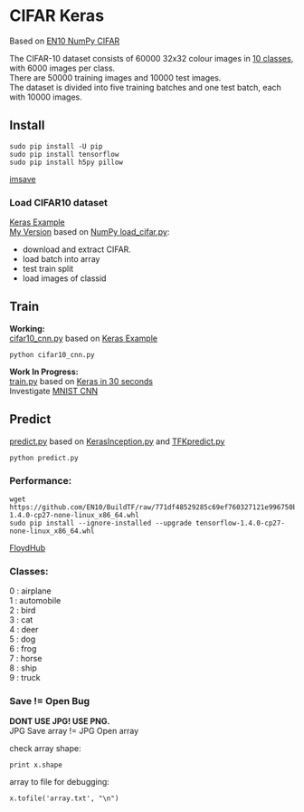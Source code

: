 # CIFAR Keras

Based on [EN10 NumPy CIFAR](https://github.com/EN10/CIFAR)

The CIFAR-10 dataset consists of 60000 32x32 colour images in [10 classes](https://github.com/EN10/KerasCIFAR#classes), with 6000 images per class.  
There are 50000 training images and 10000 test images.  
The dataset is divided into five training batches and one test batch, each with 10000 images.

## Install

    sudo pip install -U pip
    sudo pip install tensorflow 
    sudo pip install h5py pillow 

[imsave](https://github.com/EN10/CIFAR/blob/master/README.md#compatability)

### Load CIFAR10 dataset
[Keras Example](https://github.com/keras-team/keras/blob/master/keras/datasets/cifar10.py)    
[My Version](https://github.com/EN10/KerasCIFAR/blob/master/load_cifar.py) based on  [NumPy load_cifar.py](https://github.com/EN10/CIFAR/blob/master/load_cifar.py):
* download and extract CIFAR.
* load batch into array
* test train split
* load images of classid

## Train

**Working:**    
[cifar10_cnn.py](https://github.com/EN10/KerasCIFAR/blob/master/example/cifar10_cnn.py) based on [Keras Example](https://github.com/keras-team/keras/blob/master/examples/cifar10_cnn.py)   

    python cifar10_cnn.py

**Work In Progress:**    
[train.py](https://github.com/EN10/KerasCIFAR/blob/master/train.py) based on [Keras in 30 seconds](https://keras.io/#getting-started-30-seconds-to-keras)   
Investigate [MNIST CNN](https://github.com/EN10/KerasMNIST/blob/master/cnn.py)
    
## Predict

[predict.py](https://github.com/EN10/KerasCIFAR/blob/master/predict.py) based on 
[KerasInception.py](https://github.com/EN10/KerasInception/blob/master/KerasInception.py) and 
[TFKpredict.py](https://github.com/EN10/KerasMNIST/blob/master/TFKpredict.py)

    python predict.py

### Performance:

    wget https://github.com/EN10/BuildTF/raw/771df48529285c69ef760327121e996750b3916e/tensorflow-1.4.0-cp27-none-linux_x86_64.whl    
    sudo pip install --ignore-installed --upgrade tensorflow-1.4.0-cp27-none-linux_x86_64.whl

[FloydHub](https://github.com/EN10/FloydHub)

### Classes:

0 : airplane  
1 : automobile  
2 : bird  
3 : cat  
4 : deer  
5 : dog  
6 : frog  
7 : horse  
8 : ship  
9 : truck 

### Save != Open Bug

**DONT USE JPG!  USE PNG.**  
JPG Save array != JPG Open array  

check array shape:

    print x.shape

array to file for debugging:

    x.tofile('array.txt', "\n")
